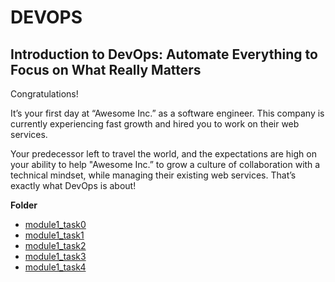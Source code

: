 # DEVOPS

## Introduction to DevOps: Automate Everything to Focus on What Really Matters

Congratulations!

It’s your first day at “Awesome Inc.” as a software engineer. This company is currently experiencing fast growth and hired you to work on their web services.

Your predecessor left to travel the world, and the expectations are high on your ability to help "Awesome Inc.” to grow a culture of collaboration with a technical mindset, while managing their existing web services. That’s exactly what DevOps is about!

**Folder**
* [module1_task0](https://github.com/MarianneHolbie/holbertonschool-validation/tree/main/module1_task0)
* [module1_task1](https://github.com/MarianneHolbie/holbertonschool-validation/tree/main/module1_task1)
* [module1_task2](https://github.com/MarianneHolbie/holbertonschool-validation/tree/main/module1_task2)
* [module1_task3](https://github.com/MarianneHolbie/holbertonschool-validation/tree/main/module1_task3)
* [module1_task4](https://github.com/MarianneHolbie/holbertonschool-validation/tree/main/module1_task4)